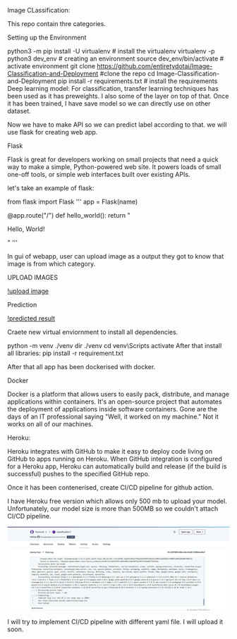 Image CLassification:

This repo contain thre categories.

Setting up the Environment

python3 -m pip install -U virtualenv # install the virtualenv
virtualenv -p python3 dev_env # creating an environment
source dev_env/bin/activate # activate environment
git clone https://github.com/entiretydotai/Image-Classification-and-Deployment #clone the repo
cd Image-Classification-and-Deployment
pip install -r requirements.txt # install the requirements
Deep learning model: For classification, transfer learning techniques has been used as it has preweights. I also some of the layer on top of that. Once it has been trained, I have save model so we can directly use on other dataset.

Now we have to make API so we can predict label according to that. we will use flask for creating web app.

Flask

Flask is great for developers working on small projects that need a quick way to make a simple, Python-powered web site. It powers loads of small one-off tools, or simple web interfaces built over existing APIs.

let's take an example of flask:

from flask import Flask ''' app = Flask(name)

@app.route("/") def hello_world(): return "

Hello, World!

"
'''

In gui of webapp, user can upload image as a output they got to know that image is from which category.

UPLOAD IMAGES

[!upload image](https://github.com/Milanbhadja/classification/blob/main/static/upload_image.png)

Prediction

[!predicted result](https://github.com/Milanbhadja/classification/blob/main/static/prediction%20image.png)

Craete new virtual enviornment to install all dependencies.

python -m venv ./venv
dir ./venv
cd venv\Scripts
activate
After that install all libraries: pip install -r requirement.txt

After that all app has been dockerised with docker.

Docker

Docker is a platform that allows users to easily pack, distribute, and manage applications within containers. It's an open-source project that automates the deployment of applications inside software containers. Gone are the days of an IT professional saying "Well, it worked on my machine." Not it works on all of our machines.

Heroku:

Heroku integrates with GitHub to make it easy to deploy code living on GitHub to apps running on Heroku. When GitHub integration is configured for a Heroku app, Heroku can automatically build and release (if the build is successful) pushes to the specified GitHub repo.

Once it has been contenerised, create CI/CD pipeline for github action.

I have Heroku free version which allows only 500 mb to upload your model. Unfortunately, our model size is more than 500MB so we couldn't attach CI/CD pipeline.

![Heroku image ](https://github.com/Milanbhadja/classification/blob/main/static/Heroku%20Error.png)

I will try to implement CI/CD pipeline with different yaml file. I will upload it soon.